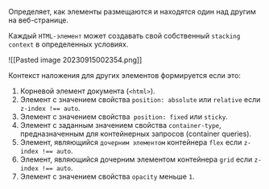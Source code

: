 Определяет, как элементы размещаются и находятся один над другим на веб-странице.

Каждый `HTML-элемент` может создавать свой собственный `stacking context` в определенных условиях. 

![[Pasted image 20230915002354.png]]


Контекст наложения для других элементов формируется если это:

1. Корневой элемент документа (`<html>`).
2. Элемент с значением свойства `position: absolute` или `relative` если `z-index !== auto`.
3. Элемент с значением свойства` position: fixed` или `sticky`.
4. Элемент с заданным значением свойства `container-type`, предназначенным для контейнерных запросов (container queries).
5. Элемент, являющийся `дочерним элементом` контейнера `flex` если `z-index !== auto`.
6. Элемент, являющийся дочерним элементом контейнера `grid` если `z-index !== auto`.
7. Элемент с значением свойства `opacity` меньше `1`.